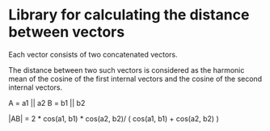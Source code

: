 Library for calculating the distance between vectors
====================================================

Each vector consists of two concatenated vectors.

The distance between two such vectors is considered as the harmonic mean of the cosine of the first internal vectors
and the cosine of the second internal vectors.

A = a1 || a2
B = b1 || b2

|AB| = 2 * cos(a1, b1) * cos(a2, b2)/ ( cos(a1, b1) + cos(a2, b2) )

